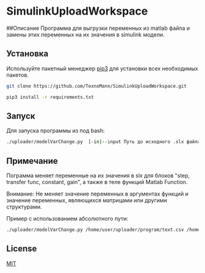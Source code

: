 # SimulinkUploadWorkspace

##Описание
Программа для выгрузки переменных из matlab файла и замены этих переменных на их значения в simulink модели.


## Установка
Используйте пакетный менеджер [pip3](https://pip.pypa.io/en/stable/) для установки всех необходимых пакетов.
```bash
git clone https://github.com/TexnoMann/SimulinkUploadWorkspace.git
```

```bash
pip3 install -r requirements.txt
```

## Запуск
Для запуска программы из под bash:
```bash
./uploader/modelVarChange.py  [-in|--input Путь до исходного .slx файла] [-out|--output Путь сохранения до выходного .slx файла] [-m|--mfile Путь до matlab файла с переменными для выгрузки]
```
## Примечание
Пограмма меняет переменные на их значения в slx для блоков "step, transfer func, constant, gain", а также в теле функций Matlab Function.

Внимание:
Не меняет значение переменных в аргументах функций и значение переменных, являющихся матрицами или другими структурами.

Пример с использованием абсолютного пути:
```bash
./uploader/modelVarChange.py /home/user/uploader/program/text.csv /home/user/csvToXls/program/text.xls -g P3138 P3134
```

## License
[MIT](https://choosealicense.com/licenses/mit/)
